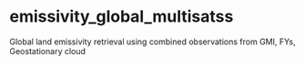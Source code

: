 # emissivity_global_multisatss
Global land emissivity retrieval using combined observations from GMI, FYs, Geostationary cloud
